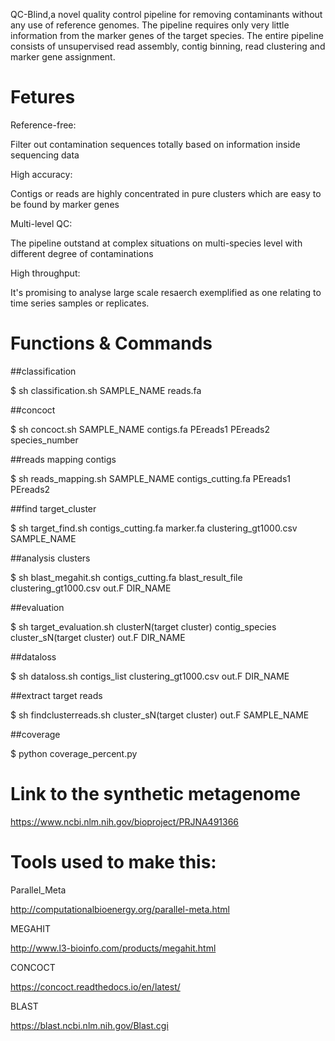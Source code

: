 QC-Blind,a novel quality control pipeline for removing contaminants without any use of reference genomes. The pipeline requires only very little information from the marker genes of the target species. The entire pipeline consists of unsupervised read assembly, contig binning, read clustering and marker gene assignment. 


Fetures
===========

Reference-free:

Filter out contamination sequences totally based on information inside sequencing data

High accuracy:

Contigs or reads are highly concentrated in pure clusters which are easy to be found by marker genes

Multi-level QC:

The pipeline outstand at complex situations on multi-species level with different degree of contaminations

High throughput:

It's promising to analyse large scale resaerch exemplified as one relating to time series samples or replicates.


Functions & Commands
===========

##classification

$ sh classification.sh SAMPLE_NAME reads.fa

##concoct

$ sh concoct.sh SAMPLE_NAME contigs.fa PEreads1 PEreads2 species_number

##reads mapping contigs

$ sh reads_mapping.sh SAMPLE_NAME contigs_cutting.fa PEreads1 PEreads2

##find target_cluster

$ sh target_find.sh contigs_cutting.fa marker.fa clustering_gt1000.csv SAMPLE_NAME

##analysis clusters

$ sh blast_megahit.sh contigs_cutting.fa blast_result_file clustering_gt1000.csv out.F DIR_NAME

##evaluation

$ sh target_evaluation.sh clusterN(target cluster) contig_species cluster_sN(target cluster) out.F DIR_NAME

##dataloss

$ sh dataloss.sh contigs_list clustering_gt1000.csv out.F DIR_NAME

##extract target reads

$ sh findclusterreads.sh cluster_sN(target cluster) out.F SAMPLE_NAME

##coverage

$ python coverage_percent.py



Link to the synthetic metagenome
===========

https://www.ncbi.nlm.nih.gov/bioproject/PRJNA491366


Tools used to make this:
===========

Parallel_Meta

http://computationalbioenergy.org/parallel-meta.html

MEGAHIT

http://www.l3-bioinfo.com/products/megahit.html

CONCOCT

https://concoct.readthedocs.io/en/latest/

BLAST

https://blast.ncbi.nlm.nih.gov/Blast.cgi
